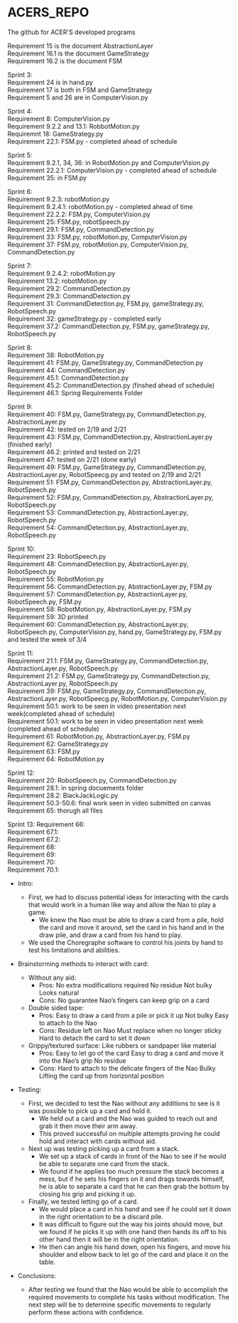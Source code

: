 # ACERS_REPO
The github for ACER'S developed programs

Requirement 15 is the document AbstractionLayer  
Requirement 16.1 is the document GameStrategy  
Requirement 16.2 is the document FSM  

Sprint 3:   
Requirement 24 is in hand.py  
Requirement 17 is both in FSM and GameStrategy  
Requirement 5 and 26 are in ComputerVision.py

Sprint 4:  
Requirement 8: ComputerVision.py  
Requirement 9.2.2 and 13.1: RobbotMotion.py  
Requiremnt 18: GameStrategy.py  
Requirement 22.1: FSM.py - completed ahead of schedule  

Sprint 5:  
Requirement 9.2.1, 34, 36: in RobotMotion.py and ComputerVision.py  
Requirement 22.2.1: ComputerVision.py - completed ahead of schedule  
Requirement 35: in FSM.py  

Sprint 6:  
Requirement 9.2.3: robotMotion.py  
Requirement 9.2.4.1: robotMotion.py - completed ahead of time  
Requirement 22.2.2: FSM.py, ComputerVision.py  
Requirement 25: FSM.py, robotSpeech.py  
Requirement 29.1: FSM.py, CommandDetection.py  
Requirement 33: FSM.py, robotMotion.py, ComputerVision.py  
Requirement 37: FSM.py, robotMotion.py, ComputerVision.py, CommandDetection.py  

Sprint 7:  
Requirement 9.2.4.2: robotMotion.py  
Requirement 13.2: robotMotion.py  
Requirement 29.2: CommandDetection.py  
Requirement 29.3: CommandDetection.py  
Requirement 31: CommandDetection.py, FSM.py, gameStrategy.py, RobotSpeech.py  
Requirement 32: gameStrategy.py - completed early  
Requirement 37.2: CommandDetection.py, FSM.py, gameStrategy.py, RobotSpeech.py  

Sprint 8:  
Requirement 38: RobotMotion.py  
Requirement 41: FSM.py, GameStrategy.py, CommandDetection.py  
Requirement 44: CommandDetection.py  
Requirement 45.1: CommandDetection.py  
Requirement 45.2: CommandDetection.py (finshed ahead of schedule)  
Requirement 46.1: Spring Requirements Folder  

Sprint 9:  
Requirement 40: FSM.py, GameStrategy.py, CommandDetection.py, AbstractionLayer.py  
Requirement 42: tested on 2/19 and 2/21  
Requirement 43: FSM.py, CommandDetection.py, AbstractionLayer.py (finished early)  
Requirement 46.2: printed and tested on 2/21  
Requirement 47: tested on 2/21 (done early)  
Requirement 49: FSM.py, GameStrategy.py, CommandDetection.py, AbstractionLayer.py, RobotSpeecg.py and tested on 2/19 and 2/21  
Requirement 51: FSM.py, CommandDetection.py, AbstractionLayer.py, RobotSpeech.py  
Requirement 52: FSM.py, CommandDetection.py, AbstractionLayer.py, RobotSpeech.py  
Requirement 53: CommandDetection.py, AbstractionLayer.py, RobotSpeech.py  
Requirement 54: CommandDetection.py, AbstractionLayer.py, RobotSpeech.py  

Sprint 10:  
Requirement 23: RobotSpeech.py  
Requirement 48: CommandDetection.py, AbstractionLayer.py, RobotSpeech.py  
Requirement 55: RobotMotion.py  
Requirement 56: CommandDetection.py, AbstractionLayer.py, FSM.py  
Requirement 57: CommandDetection.py, AbstractionLayer.py, RobotSpeech.py, FSM.py  
Requirement 58: RobotMotion.py, AbstractionLayer.py, FSM.py  
Requirement 59: 3D printed  
Requirement 60: CommandDetection.py, AbstractionLayer.py, RobotSpeech.py, ComputerVision.py, hand.py, GameStrategy.py, FSM.py and tested the week of 3/4  

Sprint 11:  
Requirement 21.1: FSM.py, GameStrategy.py, CommandDetection.py, AbstractionLayer.py, RobotSpeech.py  
Requirement 21.2: FSM.py, GameStrategy.py, CommandDetection.py, AbstractionLayer.py, RobotSpeech.py  
Requirement 39: FSM.py, GameStrategy.py, CommandDetection.py, AbstractionLayer.py, RobotSpeecg.py, RobotMotion.py, ComputerVision.py  
Requirement 50.1: work to be seen in video presentation next week(completed ahead of schedule)  
Requirement 50.1: work to be seen in video presentation next week (completed ahead of schedule)  
Requirement 61: RobotMotion.py, AbstractionLayer.py, FSM.py  
Requirement 62: GameStrategy.py  
Requirement 63: FSM.py  
Requirement 64: RobotMotion.py  

Sprint 12:  
Requirement 20: RobotSpeech.py, CommandDetection.py  
Requirement 28.1: in spring docuements folder  
Requirement 28.2: BlackJackLogic.py  
Requirement 50.3-50.6:  final work seen in video submitted on canvas  
Requirement 65: thorugh all files  

Sprint 13:
Requirement 66:  
Requirement 67.1:  
Requirement 67.2:  
Requirement 68:  
Requirement 69:  
Requirement 70:  
Requirement 70.1:  

   - Intro: 
      - First, we had to discuss potential ideas for interacting with the cards that would work in a human like way and allow the Nao to play a game.
	    - We knew the Nao must be able to draw a card from a pile, hold the card and move it around, set the card in his hand and in the draw pile, and draw a card from his hand to play.
      - We used the Choregraphe software to control his joints by hand to test his limitations and abilities.
      
   - Brainstorming methods to interact with card:
     - Without any aid:
        - Pros:
            No extra modifications required
	          No residue
	          Not bulky
	          Looks natural
        - Cons:
            No guarantee Nao’s fingers can keep grip on a card
     - Double sided tape:
        - Pros:
            Easy to draw a card from a pile or pick it up
            Not bulky
            Easy to attach to the Nao
         - Cons:
            Residue left on Nao
          	Must replace when no longer sticky
          	Hard to detach the card to set it down
     - Grippy/textured surface:
      	Like rubbers or sandpaper like material
         - Pros:
          	Easy to let go of the card
          	Easy to drag a card and move it into the Nao’s grip
          	No residue
        - Cons:
          	Hard to attach to the delicate fingers of the Nao
          	Bulky
          	Lifting the card up from horizontal position

   - Testing:
       - First, we decided to test the Nao without any additions to see is it was possible to pick up a card and hold it.
           - We held out a card and the Nao was guided to reach out and grab it then move their arm away.
           - This proved successful on multiple attempts proving he could hold and interact with cards without aid.
       - Next up was testing picking up a card from a stack.
           - We set up a stack of cards in front of the Nao to see if he would be able to separate one card from the stack.
           - We found if he applies too much pressure the stack becomes a mess, but if he sets his fingers on it and drags towards himself, he is able to separate a card that he can then grab the bottom by closing his grip and picking it up.
       - Finally, we tested letting go of a card.
           - We would place a card in his hand and see if he could set it down in the right orientation to be a discard pile.
           - It was difficult to figure out the way his joints should move, but we found if he picks it up with one hand then hands its off to his other hand then it will be in the right orientation.
           - He then can angle his hand down, open his fingers, and move his shoulder and elbow back to let go of the card and place it on the table.

   - Conclusions:
      - After testing we found that the Nao would be able to accomplish the required movements to complete his tasks without modification.  The next step will be to determine specific movements to regularly perform these actions with confidence.


